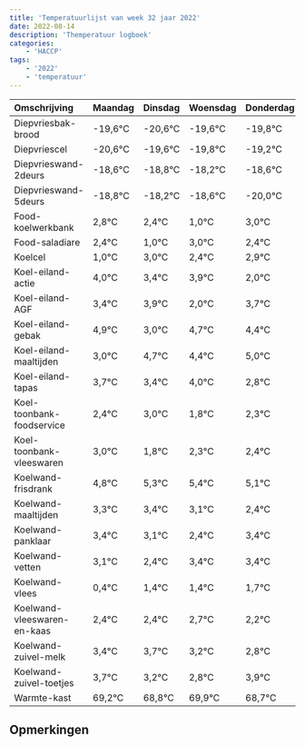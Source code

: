 ```yaml
---
title: 'Temperatuurlijst van week 32 jaar 2022'
date: 2022-08-14
description: 'Themperatuur logboek'
categories:
    - 'HACCP'
tags:
    - '2022'
    - 'temperatuur'
---
```

|Omschrijving|Maandag|Dinsdag|Woensdag|Donderdag|Vrijdag|Zaterdag|Zondag|
|:---|:---|:---|:---|:---|:---|:---|:---|
|Diepvriesbak-brood|-19,6°C|-20,6°C|-19,6°C|-19,8°C|-19,2°C|-19,6°C|-21,0°C|
|Diepvriescel|-20,6°C|-19,6°C|-19,8°C|-19,2°C|-19,6°C|-21,0°C|-19,0°C|
|Diepvrieswand-2deurs|-18,6°C|-18,8°C|-18,2°C|-18,6°C|-20,0°C|-18,0°C|-18,6°C|
|Diepvrieswand-5deurs|-18,8°C|-18,2°C|-18,6°C|-20,0°C|-18,0°C|-18,6°C|-18,1°C|
|Food-koelwerkbank|2,8°C|2,4°C|1,0°C|3,0°C|2,4°C|2,9°C|1,0°C|
|Food-saladiare|2,4°C|1,0°C|3,0°C|2,4°C|2,9°C|1,0°C|2,7°C|
|Koelcel|1,0°C|3,0°C|2,4°C|2,9°C|1,0°C|2,7°C|2,4°C|
|Koel-eiland-actie|4,0°C|3,4°C|3,9°C|2,0°C|3,7°C|3,4°C|4,0°C|
|Koel-eiland-AGF|3,4°C|3,9°C|2,0°C|3,7°C|3,4°C|4,0°C|2,8°C|
|Koel-eiland-gebak|4,9°C|3,0°C|4,7°C|4,4°C|5,0°C|3,8°C|4,3°C|
|Koel-eiland-maaltijden|3,0°C|4,7°C|4,4°C|5,0°C|3,8°C|4,3°C|4,4°C|
|Koel-eiland-tapas|3,7°C|3,4°C|4,0°C|2,8°C|3,3°C|3,4°C|3,1°C|
|Koel-toonbank-foodservice|2,4°C|3,0°C|1,8°C|2,3°C|2,4°C|2,1°C|1,4°C|
|Koel-toonbank-vleeswaren|3,0°C|1,8°C|2,3°C|2,4°C|2,1°C|1,4°C|2,4°C|
|Koelwand-frisdrank|4,8°C|5,3°C|5,4°C|5,1°C|4,4°C|5,4°C|5,4°C|
|Koelwand-maaltijden|3,3°C|3,4°C|3,1°C|2,4°C|3,4°C|3,4°C|3,7°C|
|Koelwand-panklaar|3,4°C|3,1°C|2,4°C|3,4°C|3,4°C|3,7°C|3,2°C|
|Koelwand-vetten|3,1°C|2,4°C|3,4°C|3,4°C|3,7°C|3,2°C|2,8°C|
|Koelwand-vlees|0,4°C|1,4°C|1,4°C|1,7°C|1,2°C|0,8°C|1,9°C|
|Koelwand-vleeswaren-en-kaas|2,4°C|2,4°C|2,7°C|2,2°C|1,8°C|2,9°C|1,7°C|
|Koelwand-zuivel-melk|3,4°C|3,7°C|3,2°C|2,8°C|3,9°C|2,7°C|3,4°C|
|Koelwand-zuivel-toetjes|3,7°C|3,2°C|2,8°C|3,9°C|2,7°C|3,4°C|3,9°C|
|Warmte-kast|69,2°C|68,8°C|69,9°C|68,7°C|69,4°C|69,9°C|70,0°C|

## Opmerkingen


